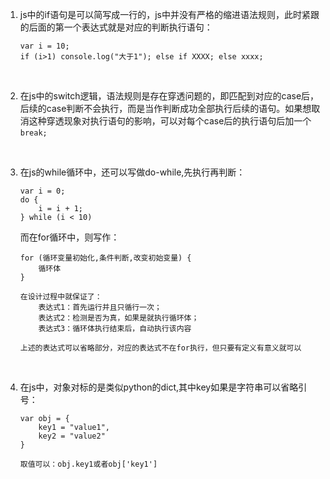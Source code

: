1. js中的if语句是可以简写成一行的，js中并没有严格的缩进语法规则，此时紧跟的后面的第一个表达式就是对应的判断执行语句：
    ```
    var i = 10;
    if (i>1) console.log("大于1"); else if XXXX; else xxxx;
    ```

&ensp;

2. 在js中的switch逻辑，语法规则是存在穿透问题的，即匹配到对应的case后，后续的case判断不会执行，而是当作判断成功全部执行后续的语句。如果想取消这种穿透现象对执行语句的影响，可以对每个case后的执行语句后加一个`break;`

&ensp;

3. 在js的while循环中，还可以写做do-while,先执行再判断：
    ```
    var i = 0;
    do {
        i = i + 1;
    } while (i < 10)
    ```  
    而在for循环中，则写作：
    ```
    for (循环变量初始化,条件判断,改变初始变量) {
        循环体
    }

    在设计过程中就保证了：
        表达式1：首先运行并且只循行一次；
        表达式2：检测是否为真，如果是就执行循环体；
        表达式3：循环体执行结束后，自动执行该内容

    上述的表达式可以省略部分，对应的表达式不在for执行，但只要有定义有意义就可以
    ```

&ensp;

4. 在js中，对象对标的是类似python的dict,其中key如果是字符串可以省略引号：
    ```
    var obj = {
        key1 = "value1",
        key2 = "value2"
    }

    取值可以：obj.key1或者obj['key1']

    ```

&ensp;

